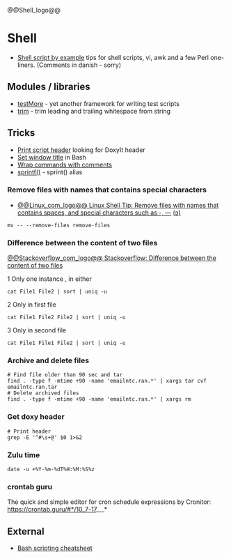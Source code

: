 @@Shell_logo@@

# Shell

- [Shell script by example](shell.sh) tips for shell scripts, vi, awk and a few Perl one-liners. (Comments in danish - sorry)

## Modules / libraries

- [testMore](testMore/) - yet another framework for writing test scripts
- [trim](trim/) - trim leading and trailing whitespace from string

## Tricks

- [Print script header](print_header.md) looking for DoxyIt header
- [Set window title](BashWindowTitle.md) in Bash
- [Wrap commands with comments](wrap_cmd_w_comments.md)
- [sprintf()](sprintf) - sprint() alias

### Remove files with names that contains special characters
- [@@Linux_com_logo@@ Linux Shell Tip: Remove files with names that contains spaces, and special characters such as -, —](https://www.linux.com/training-tutorials/linux-shell-tip-remove-files-names-contains-spaces-and-special-characters-such/)  [<span title="CopyLeft &#x1F12F; Local copy">(&#x0254;)</span>](remove_files_w_special_chars/)

```shell
mv -- --remove-files remove-files
```

### Difference between the content of two files

[@@Stackoverflow_com_logo@@ Stackoverflow: Difference between the content of two files](https://stackoverflow.com/a/3882349/7485823)

1 Only one instance , in either

```shell
cat File1 File2 | sort | uniq -u
```
2 Only in first file
```shell
cat File1 File2 File2 | sort | uniq -u
```

3 Only in second file
```shell
cat File1 File1 File2 | sort | uniq -u
```


### Archive and delete files

```shell
# Find file older than 90 sec and tar
find . -type f -mtime +90 -name 'emailntc.ran.*' | xargs tar cvf emailntc.ran.tar 
# Delete archived files
find . -type f -mtime +90 -name 'emailntc.ran.*' | xargs rm
```

### Get doxy header

```shell
# Print header
grep -E '^#\s+@' $0 1>&2
```

### Zulu time
```shell
date -u +%Y-%m-%dT%H:%M:%S%z
```
### crontab guru
The quick and simple editor for cron schedule expressions by Cronitor: https://crontab.guru/#*/10_7-17_*_*_*

## External

- [Bash scripting cheatsheet](https://devhints.io/bash)

